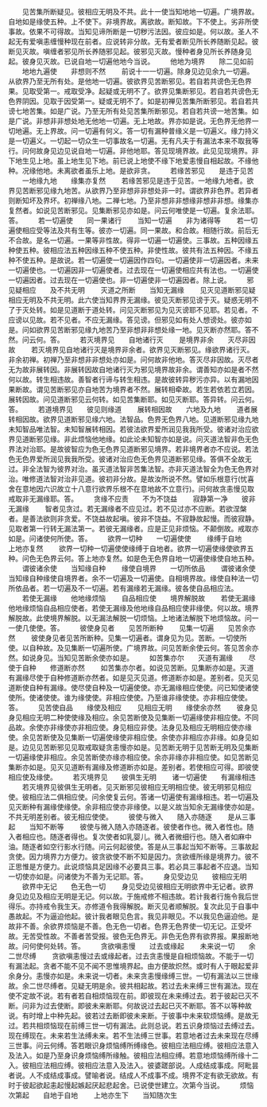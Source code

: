 <!-- { "loadSidebar": true } -->
　　见苦集所断疑见。彼相应无明及不共。此十一使当知地地一切遍。广境界故。自地如是缘使五种。上不使下。非境界故。离欲故。断知故。下不使上。劣非所使事故。依果不可得故。当知见谛所断是一切秽污法因。彼应如是。何以故。圣人不起无有爱嗔恚缠慢种现在前者。应说转非分故。无有爱者断见所长养随断见起。彼断见灭故。嗔缠者邪见所长养随邪见起。彼邪见灭故。慢种者身见所长养随身见起。彼身见灭故。已说自地一切遍他地今当说。
　　他地为境界　　除二见如前
　　地地九遍使　　非想则不然
　　前说十一一切遍。除身见边见余九一切遍。从欲界乃至无所有处。是他地一切遍。彼欲界见苦断邪见。若自若共谤色无色界果。见取受第一。戒取受净。起疑或无明不了。欲界见集断邪见。若自若共谤色无色界阴因。见取于因受第一。疑或无明不了。如是初禅见苦集所断邪见。若自若共谤七地苦集。如是广说。乃至无所有处见苦集所断邪见。若自若共谤一地苦集。如是广说。非想非非想处地无他地一切遍。无上地故。界亦如是说。无色界无他界一切地遍。无上界故。问一切遍有何义。答一切有漏种普缘义是一切遍义。缘力持义是一切遍义。一切起一切众生一切事故名一切遍。无有凡夫于有漏法本来不取我等行。问何故身见边见说自地一切遍。非他地耶。答见现境界故。此见见现境界。非下地生见上地。虽上地生见下地。前已说上地使不缘下地爱恚慢自相起故。不缘他种。况缘他地。未离欲者虽乐上地。是欲非贪。
　　若缘苦邪见　　是违于见苦
　　一地缘九地　　缘集亦复然
　　若缘苦邪见是违于见苦。一地缘九地者。欲界见苦断邪见缘九地苦。从欲界乃至非想非非想处非一时。谓欲界非色界。若异者则断知坏及界坏。初禅缘八地。二禅七地。乃至非想非非想缘非想非非想。缘集亦复然者。如说见苦断邪见。见集断邪见亦如是。问云何唯使是一切遍。复余法耶。答。
　　若一切遍使　　同一果诸行
　　当知一切遍　　非为诸得等
　　若一切遍使相应受等法及共有生等。彼亦一切遍。同一果故。和合故。相随行故。前后无不合故。是名一切遍。一果等非性故。得非一切遍一切遍使。三事故。五种因缘五种使五种。彼相应法五种因缘五种不使五种。非使性故。彼共有法五种因。不缘五种不使五种。是故说。若一切遍使一切遍因作四句。一切遍使非一切遍因者。未来一切遍使也。一切遍因非一切遍使者。过去现在一切遍使相应共有法也。一切遍使一切遍因者。过去现在一切遍使也。非一切遍使非一切遍因者。除上说。
　　邪见疑相应　　及不共无明
　　灭道之所断　　当知无漏缘
　　见灭见道断邪见疑相应无明及不共无明。此六使当知界界无漏缘。彼见灭断邪见谤于灭。疑惑无明不了于灭处转。如是见道断于道处转。问见灭断邪见为见灭谤耶不见耶。若见者。不应谤以见故。若不见者。不应无漏缘。答见谤。但邪见如有处人想谤处。彼亦如是。问如欲界见苦断邪见缘九地苦乃至非想非非想处缘一地。见灭断亦然耶。答不然。问云何。答。
　　若灭境界见　　自地诸行灭
　　是境界非余　　灭尽非因故
　　若灭境界见自地诸行灭是境界非余者。欲界见灭断邪见。缘欲界诸行灭。非余初禅。初禅乃至非想非非想处亦如是。问何故非他地。答灭尽非因故。灭尽者无为故非展转因。非展转因故自地诸行灭为邪见境界故非余。谓善知亦如是者不然何以故。转生相违故。善智者行谛与转生相违。是故彼转异秽污亦异。以有漏地因果断故。谓见苦断邪见亦自地苦为境界者不然。展转相牵故。若生若依若立若因。展转因故。问见道断邪见云何转。如见苦集断耶。如见灭断耶。答异转。问云何。答。
　　若道境界见　　彼见则缘道
　　展转相因故　　六地及九地
　　道者展转相因故。欲界见道断邪见缘六地。法智品。色界无色界八地。见道断邪见缘九地未知智品唯法智。未知智展转相因。若彼法欲界爱所润见我我所受。彼诸对治应欲界见道断邪见缘。非此烦恼他地缘。如此论未知智亦如是说。问灭道法智非色无色界法对治耶。是故彼智应为色无色界见道断邪见境界。若非境界者亦不应说。若法色无色界爱所润见我我所受。彼诸对治应色无色界见道断邪见缘。答俱不全故无过。非全法智为彼界对治。虽灭道法智非苦集法智。亦非灭道法智全为色无色界对治。唯修道法智对治非见道。彼初非分故。是故汝所说不然。譬如乐根意行(忧喜舍在意地因六识故立十八意行欲界乐根不在意地故不立意行)。问何故贪恚慢见取戒取非无漏缘耶。答。
　　贪缘不应责　　不为不饶益
　　寂静第一净　　彼非无漏缘
　　智者见贪过。若无漏缘者不应见过。若不见过亦不应断。若欲涅槃者。是善法欲则非贪爱。不饶益故起嗔。彼非不饶益。不寂静故起慢。而彼寂静。见取者第一行转无漏法第一。若彼无漏缘者。应是正见非烦恼。不颠倒故。戒取亦如是。问诸使何所使。答。
　　欲界一切种　　一切遍使使
　　缘缚于自地　　上地亦复然
　　欲界一切种一切遍使使缘缚于自地者。欲界一切遍使缘使欲界五种。问色无色界云何。答上地亦复然。如是色无色界自地一切遍使缘使自地五种。
　　谓彼诸余使　　当知缘自种
　　缘使自境界　　一切所依品
　　谓彼诸余使当知缘自种缘使自境界者。余不一切遍及一切遍使。自相境界故。缘使自种法一切所依品者。若一切遍及不一切遍。若有漏缘若无漏缘。彼各使自品相应法。
　　若使无漏缘　　他地缘烦恼
　　自品相应使　　境界解脱故
　　若使无漏缘他地缘烦恼自品相应使者。若使无漏缘及他地缘自品相应使非缘使。何以故。境界解脱故。此使境界解脱。以无漏法解脱一切烦恼。上地诸法解脱下地烦恼故。问一一使几使使。答。
　　彼使身见者　　见苦所断种
　　见集一切遍　　见苦余亦然
　　彼使身见者见苦所断种。见集一切遍者。谓身见为见。苦断。一切使所使。以自种故。及见集断一切遍所使。广境界故。问见苦断余使云何。答见苦余亦然。如说身见。当知见苦断余使亦如是。
　　如苦集亦尔　　灭道有漏缘
　　尽使于自种　　修道断亦然
　　如苦集亦尔者。如说见苦断。见集断亦如是。灭道有漏缘尽使于自种修道断亦然者。如是见灭见道。修道断亦如是。差别者。见灭见道断使自种有漏缘。使尽使自种及一切遍使使。亦无漏缘相应使使。问已知使诸使使所。使诸使使。谁为缘使使。非相应使使。乃至谁非缘使使。亦非相应使使。答。
　　见苦使自品　　缘使及相应
　　见相应无明　　缘使余亦然
　　彼身见身见相应无明二种使使缘及相应。余见苦断使及见集断一切遍缘使非相应使。不同品故。余使亦非缘使亦非相应使。身见相应非使。法身见及相应无明相应使亦缘使。余见苦断使及见集断一切遍使缘使非相应使。余使亦非相应亦非缘。如身见如是。边见见苦断邪见见取戒取疑贪恚慢亦如是。见苦断无明于见苦断无明及见集断一切遍缘使非相应。余见苦断使亦缘亦相应使。余亦非缘亦非相应使。如见苦断见集断亦如是。见灭见道断有漏缘及修道断亦如是。差别者。若使相应可得。即彼使相应使及缘使。
　　若灭境界见　　彼俱生无明
　　诸一切遍使　　有漏缘相违
　　若灭境界见彼俱生无明者。见灭断邪见彼相应无明相应使。彼无明邪见相应使。彼相应法二俱相应使。问余使复云何。答诸一切遍使有漏缘相违。若一切遍及见灭断种有漏缘使缘使。余非相应使亦非缘使。以是义故当知余无漏缘使亦如是。不共无明差别者。彼无相应使使。
　　彼使与微入　　随入亦随逐
　　是从三事起　　当知不断等
　　彼使与微入随入亦随逐者。彼使者作也。微入者性也。随入者相应也。随逐者得也。复次使者如乳婴儿。微入者微细行也。随入者如麻中油。随逐者如空行影水行随。问云何起彼使。答是从三事起当知不断等。三事故起贪使。因力境界力方便力。彼贪欲使不断不知是因力。贪欲缠所缘是境界力。彼不正思惟是方便力。此说烦恼具足因缘不必要具三事。若必具三事起者不应退。当知一切使亦如是。问诸使为不善为无记耶。答。
　　身见受边见　　彼相应无明
　　欲界中无记　　色无色一切
　　身见受边见彼相应无明欲界中无记者。欲界身见边见及相应无明是无记。何以故。于施戒修不相违故。若计我者行施令我后世得乐。亦持戒令我生天。亦修道令我得解脱。断灭见者顺解脱。复次此见于自事中愚故起。不为逼迫他起。彼计我者眼见色言。我见非眼见。不以我见色逼迫他。是故非不善。余欲界烦恼是不善。色无色一切者。色界无色界使一切无记。正受坏故。无苦受性故。不善者苦受报。彼色无色界无。非色无色界有欲界报。果报断地故。问何使何处转。答。
　　贪欲嗔恚慢　　过去或缘起
　　未来说一切　　余二世尽缚
　　贪欲嗔恚慢过去或缘起者。过去贪恚慢是自相烦恼故。不能于一切有漏法起。贪者不能不见不闻不思惟境界起。由方便故炽然。或时有人于眼起爱非余身分。恚慢亦如是。未来说一切者。未来贪恚慢缘缚三世。一切有漏法以三世缘故。余二世尽缚者。见疑无明是余。彼共相起故。若过去未来缚三世有漏法。现在使不定故不说。若有者若自相烦恼现在前。即彼现在未来缚过去。若于彼起已灭不断。问非为过去使断。即彼未来断耶。何故说过去起已灭不断耶。答不以等种故说。有时增上中种先起。彼若过去断即彼未来断。于彼事中未来软烦恼缚。是故无过。若共相烦恼现在前缚三世一切有漏法。此则总说。若五识身烦恼过去缚过去。现在缚现在。未来若生法缚未来。若不生法缚三世事。若意地者过去未来现在尽缚三世事。问云何缚。答若眼识身烦恼缚所缚缘色。彼相应法相应缚。彼相应法意入及法入。如是乃至身识身烦恼缚所缘触。彼相应法相应缚。若意地烦恼缚所缘十二入。彼相应法相应缚。彼相应法意入及法入。彼婆蹉部说。人成结成事成。阿毗昙者说。人不成结成事成。譬喻者说。结成人不成事不成。境界不定有欲无欲故。有时于彼起欲起恚起慢起嫉起厌起悲起舍。已说使世建立。次第今当说。
　　烦恼次第起　　自地于自地
　　上地亦生下　　当知随次生
